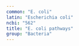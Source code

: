 ```yaml
---
common: "E. coli"
latin: "Escherichia coli"
ncbi: "562"
title: "E. coli pathways"
group: "Bacteria"
---
```

